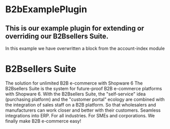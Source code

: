 # B2bExamplePlugin

## This is our example plugin for extending or overriding our B2Bsellers Suite.
In this example we have overwritten a block from the account-index module

# B2Bsellers Suite
The solution for unlimited B2B e-commerce with Shopware 6
The B2Bsellers Suite is the system for future-proof B2B e-commerce platforms with Shopware 6.
With the B2Bsellers Suite, the "self-service" idea (purchasing platform) and the "customer portal" ecology are combined with the integration of sales staff on a B2B platform. So that wholesalers and manufacturers can work closer and better with their customers.
Seamless integrations into ERP. For all industries. For SMEs and corporations.
We finally make B2B e-commerce easy!
